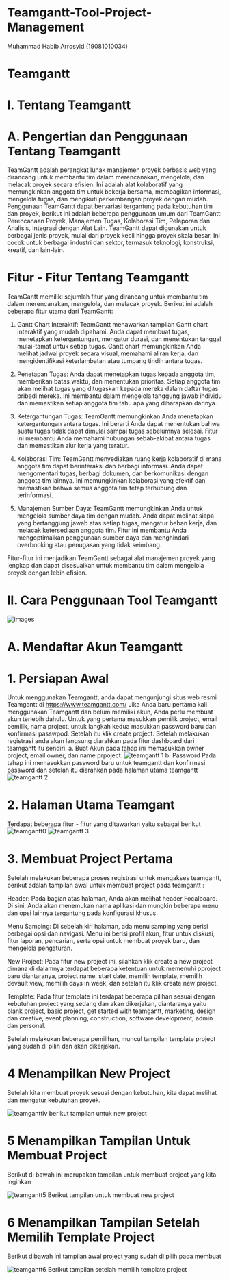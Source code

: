 # Teamgantt-Tool-Project-Management
Muhammad Habib Arrosyid (19081010034)

# Teamgantt
# I. Tentang Teamgantt
# A. Pengertian dan Penggunaan Tentang Teamgantt
TeamGantt adalah perangkat lunak manajemen proyek berbasis web yang dirancang untuk membantu tim dalam merencanakan, mengelola, dan melacak proyek secara efisien. Ini adalah alat kolaboratif yang memungkinkan anggota tim untuk bekerja bersama, membagikan informasi, mengelola tugas, dan mengikuti perkembangan proyek dengan mudah.
Penggunaan TeamGantt dapat bervariasi tergantung pada kebutuhan tim dan proyek, berikut ini adalah beberapa penggunaan umum dari TeamGantt: Perencanaan Proyek, Manajemen Tugas, Kolaborasi Tim, Pelaporan dan Analisis, Integrasi dengan Alat Lain. TeamGantt dapat digunakan untuk berbagai jenis proyek, mulai dari proyek kecil hingga proyek skala besar. Ini cocok untuk berbagai industri dan sektor, termasuk teknologi, konstruksi, kreatif, dan lain-lain.

# Fitur - Fitur Tentang Teamgantt
TeamGantt memiliki sejumlah fitur yang dirancang untuk membantu tim dalam merencanakan, mengelola, dan melacak proyek. Berikut ini adalah beberapa fitur utama dari TeamGantt:

1. Gantt Chart Interaktif: TeamGantt menawarkan tampilan Gantt chart interaktif yang mudah dipahami. Anda dapat membuat tugas, menetapkan ketergantungan, mengatur durasi, dan menentukan tanggal mulai-tamat untuk setiap tugas. Gantt chart memungkinkan Anda melihat jadwal proyek secara visual, memahami aliran kerja, dan mengidentifikasi keterlambatan atau tumpang tindih antara tugas.

2. Penetapan Tugas: Anda dapat menetapkan tugas kepada anggota tim, memberikan batas waktu, dan menentukan prioritas. Setiap anggota tim akan melihat tugas yang ditugaskan kepada mereka dalam daftar tugas pribadi mereka. Ini membantu dalam mengelola tanggung jawab individu dan memastikan setiap anggota tim tahu apa yang diharapkan darinya.

3. Ketergantungan Tugas: TeamGantt memungkinkan Anda menetapkan ketergantungan antara tugas. Ini berarti Anda dapat menentukan bahwa suatu tugas tidak dapat dimulai sampai tugas sebelumnya selesai. Fitur ini membantu Anda memahami hubungan sebab-akibat antara tugas dan memastikan alur kerja yang teratur.

4. Kolaborasi Tim: TeamGantt menyediakan ruang kerja kolaboratif di mana anggota tim dapat berinteraksi dan berbagi informasi. Anda dapat mengomentari tugas, berbagi dokumen, dan berkomunikasi dengan anggota tim lainnya. Ini memungkinkan kolaborasi yang efektif dan memastikan bahwa semua anggota tim tetap terhubung dan terinformasi.

5. Manajemen Sumber Daya: TeamGantt memungkinkan Anda untuk mengelola sumber daya tim dengan mudah. Anda dapat melihat siapa yang bertanggung jawab atas setiap tugas, mengatur beban kerja, dan melacak ketersediaan anggota tim. Fitur ini membantu Anda mengoptimalkan penggunaan sumber daya dan menghindari overbooking atau penugasan yang tidak seimbang.

 Fitur-fitur ini menjadikan TeamGantt sebagai alat manajemen proyek yang lengkap dan dapat disesuaikan untuk membantu tim dalam mengelola proyek dengan lebih efisien.
 
# II. Cara Penggunaan Tool Teamgantt
 ![images](https://github.com/habibmuhammad29/teamgantt/assets/96823685/2edff0a1-248d-4ab2-bf4e-37728dbdca85)

# A. Mendaftar Akun Teamgantt
# 1. Persiapan Awal 
 Untuk menggunakan Teamgantt, anda dapat mengunjungi situs web resmi Teamgantt di https://www.teamgantt.com/ Jika Anda baru pertama kali menggunakan Teamgantt dan belum memiliki akun, Anda perlu membuat akun terlebih dahulu. Untuk yang pertama masukkan pemilik project, email pemilik, nama project, untuk langkah kedua masukkan password baru dan konfirmasi passwpod. Setelah itu klik create project. Setelah melakukan registrasi anda akan langsung diarahkan pada fitur dashboard dari teamgantt itu sendiri. 
 a. Buat Akun 
 pada tahap ini memasukkan owner project, email owner, dan name prpoject. 
 ![teamgantt 1](https://github.com/habibmuhammad29/teamgantt/assets/96823685/5c314014-651d-4c98-afe9-e350c3907dfb)
 b. Password
 Pada tahap ini memasukkan password baru untuk teamgantt dan konfirmasi password dan setelah itu diarahkan pada halaman utama teamgantt 
 ![teamgantt 2](https://github.com/habibmuhammad29/teamgantt/assets/96823685/cda4063d-f7fc-4c02-a003-77f7e8ae441a)

# 2. Halaman Utama Teamgant
Terdapat beberapa fitur - fitur yang ditawarkan yaitu sebagai berikut 
 ![teamgantt0](https://github.com/habibmuhammad29/teamgantt/assets/96823685/e6acc9a5-b7e1-450d-b56b-7ae03155808b)
![teamgantt 3](https://github.com/habibmuhammad29/teamgantt/assets/96823685/198d6ecf-835c-4458-9019-49e21340bacd)

# 3. Membuat Project Pertama
Setelah melakukan beberapa proses registrasi untuk mengakses teamgantt, berikut adalah tampilan awal untuk membuat project pada teamgantt : 

Header: Pada bagian atas halaman, Anda akan melihat header Focalboard. Di sini, Anda akan menemukan nama aplikasi dan mungkin beberapa menu dan opsi lainnya tergantung pada konfigurasi khusus.

Menu Samping: Di sebelah kiri halaman, ada menu samping yang berisi berbagai opsi dan navigasi. Menu ini berisi profil akun, fitur untuk diskusi, fitur laporan, pencarian, serta opsi untuk membuat proyek baru, dan mengelola pengaturan.

New Project: Pada fitur new project ini, silahkan klik create a new project dimana di dalamnya terdapat beberapa ketentuan untuk memenuhi pproject baru diantaranya, project name, start date, memilih template, memilih devault view, memilih days in week, dan setelah itu klik create new project. 

Template: Pada fitur template ini terdapat beberapa pilihan sesuai dengan kebutuhan project yang sedang dan akan dikerjakan, diantaranya yaitu blank project, basic project, get started with teamgantt, marketing, design dan creative, event planning, construction, software development, admin dan personal. 

Setelah melakukan beberapa pemilihan, muncul tampilan template project yang sudah di pilih dan akan dikerjakan. 

# 4 Menampilkan New Project 
Setelah kita membuat proyek sesuai dengan kebutuhan, kita dapat melihat dan mengatur kebutuhan proyek. 

![teamganttiv](https://github.com/habibmuhammad29/teamgantt/assets/96823685/74637422-b585-4118-8086-3b42a32e94f3)
berikut tampilan untuk new project

# 5 Menampilkan Tampilan Untuk Membuat Project
Berikut di bawah ini merupakan tampilan untuk membuat project yang kita inginkan

![teamgantt5](https://github.com/habibmuhammad29/teamgantt/assets/96823685/d1f2853e-1ad8-4c86-889b-c07fec0ffe6b)
Berikut tampilan untuk membuat new project

# 6 Menampilkan Tampilan Setelah Memilih Template Project
Berikut dibawah ini tampilan awal project yang sudah di pilih pada membuat 

![teamgantt6](https://github.com/habibmuhammad29/teamgantt/assets/96823685/26b5c8d7-38c4-4cd0-ab94-4a747eb348ec)
Berikut tampilan setelah memilih template project  
